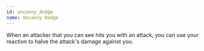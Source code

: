 ```yaml
---
id: uncanny_dodge
name: Uncanny Dodge
---
```

When an attacker that you can see hits you with an attack, you can use your reaction to halve the attack's damage against you.
